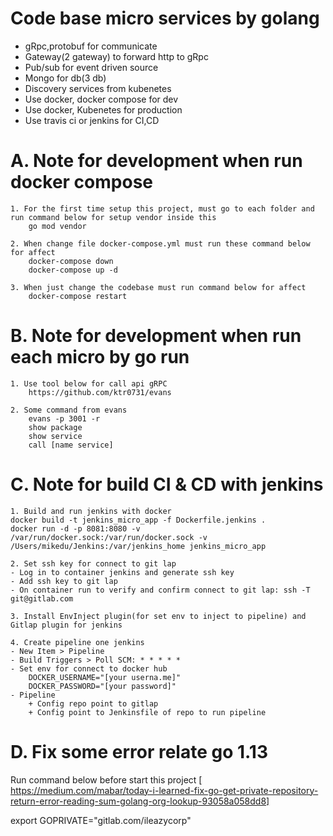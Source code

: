 # Code base micro services by golang

- gRpc,protobuf for communicate
- Gateway(2 gateway) to forward http to gRpc
- Pub/sub for event driven source
- Mongo for db(3 db)
- Discovery services from kubenetes
- Use docker, docker compose for dev
- Use docker, Kubenetes for production
- Use travis ci or jenkins for CI,CD

# A. Note for development when run docker compose

    1. For the first time setup this project, must go to each folder and run command below for setup vendor inside this
        go mod vendor
    
    2. When change file docker-compose.yml must run these command below for affect
        docker-compose down
        docker-compose up -d
    
    3. When just change the codebase must run command below for affect
        docker-compose restart

# B. Note for development when run each micro by go run
    
    1. Use tool below for call api gRPC
        https://github.com/ktr0731/evans
        
    2. Some command from evans
        evans -p 3001 -r
        show package
        show service
        call [name service]
    
# C. Note for build CI & CD with jenkins
    1. Build and run jenkins with docker
    docker build -t jenkins_micro_app -f Dockerfile.jenkins .
    docker run -d -p 8081:8080 -v /var/run/docker.sock:/var/run/docker.sock -v /Users/mikedu/Jenkins:/var/jenkins_home jenkins_micro_app
    
    2. Set ssh key for connect to git lap
    - Log in to container jenkins and generate ssh key
    - Add ssh key to git lap
    - On container run to verify and confirm connect to git lap: ssh -T git@gitlab.com
    
    3. Install EnvInject plugin(for set env to inject to pipeline) and Gitlap plugin for jenkins
    
    4. Create pipeline one jenkins
    - New Item > Pipeline
    - Build Triggers > Poll SCM: * * * * *
    - Set env for connect to docker hub
        DOCKER_USERNAME="[your userna.me]"
        DOCKER_PASSWORD="[your password]"
    - Pipeline 
        + Config repo point to gitlap
        + Config point to Jenkinsfile of repo to run pipeline
   
 # D. Fix some error relate go 1.13
 Run command below before start this project
[ https://medium.com/mabar/today-i-learned-fix-go-get-private-repository-return-error-reading-sum-golang-org-lookup-93058a058dd8]
 
 export GOPRIVATE="gitlab.com/ileazycorp"
 
 